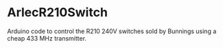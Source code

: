 # ArlecR210Switch
Arduino code to control the R210 240V switches sold by Bunnings using a cheap 433 MHz transmitter.
